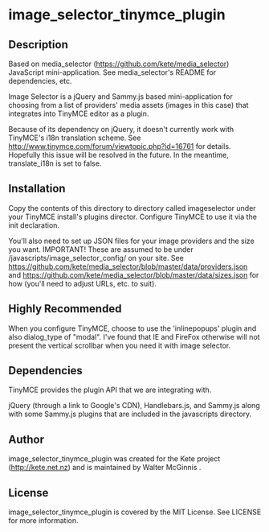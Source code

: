 # image_selector_tinymce_plugin

## Description

Based on media_selector (https://github.com/kete/media_selector) JavaScript mini-application. See media_selector's README for dependencies, etc.

Image Selector is a jQuery and Sammy.js based mini-application for choosing from a list of providers' media assets (images in this case) that integrates into TinyMCE editor as a plugin.

Because of its dependency on jQuery, it doesn't currently work with TinyMCE's i18n translation scheme. See http://www.tinymce.com/forum/viewtopic.php?id=16761 for details. Hopefully this issue will be resolved in the future. In the meantime, translate_i18n is set to false.

## Installation

Copy the contents of this directory to directory called imageselector under your TinyMCE install's plugins director. Configure TinyMCE to use it via the init declaration.

You'll also need to set up JSON files for your image providers and the size you want. IMPORTANT! These are assumed to be under /javascripts/image_selector_config/ on your site. See https://github.com/kete/media_selector/blob/master/data/providers.json and https://github.com/kete/media_selector/blob/master/data/sizes.json for how (you'll need to adjust URLs, etc. to suit).

## Highly Recommended

When you configure TinyMCE, choose to use the 'inlinepopups' plugin and also dialog_type of "modal". I've found that IE and FireFox otherwise will not present the vertical scrollbar when you need it with image selector.

## Dependencies

TinyMCE provides the plugin API that we are integrating with.

jQuery (through a link to Google's CDN), Handlebars.js, and Sammy.js along with some Sammy.js plugins that are included in the javascripts directory.

## Author

image_selector_tinymce_plugin was created for the Kete project (http://kete.net.nz) and is maintained by Walter McGinnis <walter a-t katipo dot co dot nz>.

## License

image_selector_tinymce_plugin is covered by the MIT License. See LICENSE for more information.
